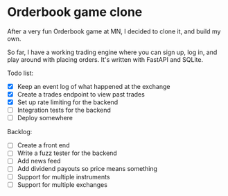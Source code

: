 # Orderbook game clone
After a very fun Orderbook game at MN, I decided to clone it, and build my own.

So far, I have a working trading engine where you can sign up, log in, and play around with placing orders.
It's written with FastAPI and SQLite.

Todo list:
- [x] Keep an event log of what happened at the exchange
- [x] Create a trades endpoint to view past trades
- [x] Set up rate limiting for the backend
- [ ] Integration tests for the backend
- [ ] Deploy somewhere

Backlog:
- [ ] Create a front end 
- [ ] Write a fuzz tester for the backend
- [ ] Add news feed
- [ ] Add dividend payouts so price means something
- [ ] Support for multiple instruments
- [ ] Support for multiple exchanges
